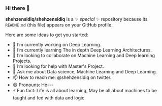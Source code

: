 ### Hi there 👋

**shehzensidiq/shehzensidiq** is a ✨ _special_ ✨ repository because its `README.md` (this file) appears on your GitHub profile.

Here are some ideas to get you started:

- 🔭 I’m currently working on Deep Learning.
- 🌱 I’m currently learning The in depth Deep Learning Architectures.
- 👯 I’m looking to collaborate on Machine Learning and Deep learning Projects.
- 🤔 I’m looking for help with Master's Project.
- 💬 Ask me about Data science, Machine Learning and Deep Learning.
- 📫 How to reach me: @shehzensidiq on twitter.
- 😄 Pronouns: He---
- ⚡ Fun fact: Life is all about learning, May be all about machines to be taught and fed with data and logic.
